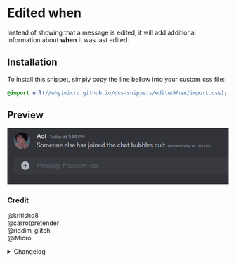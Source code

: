 # Edited when
Instead of showing that a message is edited, it will add additional information about **when** it was last edited.
## Installation
To install this snippet, simply copy the line bellow into your custom css file:
```css
@import url(//whyimicro.github.io/css-snippets/editedWhen/import.css);
```
## Preview
![image](https://raw.githubusercontent.com/WhyiMicro/css-snippets/main/_previews/editedWhen.png)
### Credit
@kritishd8 <br>
@carrotpretender <br>
@riddim_glitch <br>
@iMicro
<details>
<summary>Changelog</summary>

## 2.1.0

- Added a space before the left bracket for consistancy
- Fixed the font size to be .75 rem to match the edited when text


## 2.0.0

- Added @riddim_glitch's snippet as base
- Made the editedWhen appear on message hover instead
- Imported @carrotpretender's code (requested by me)
  
## 1.0.0

- Moved from old repo to new one

</details>
